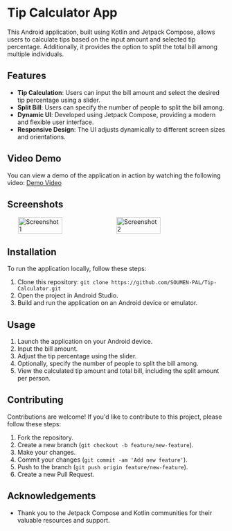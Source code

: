 # Tip Calculator App

This Android application, built using Kotlin and Jetpack Compose, allows users to calculate tips based on the input amount and selected tip percentage. Additionally, it provides the option to split the total bill among multiple individuals.

## Features

- **Tip Calculation**: Users can input the bill amount and select the desired tip percentage using a slider.
- **Split Bill**: Users can specify the number of people to split the bill among.
- **Dynamic UI**: Developed using Jetpack Compose, providing a modern and flexible user interface.
- **Responsive Design**: The UI adjusts dynamically to different screen sizes and orientations.

## Video Demo

You can view a demo of the application in action by watching the following video: [Demo Video](https://github.com/SOUMEN-PAL/Tip-Calculator/assets/112452467/11c6154a-c378-4ea3-af3e-869c6bd420c6)


## Screenshots

<div style="display:flex;justify-content:center;">
    <img src="https://github.com/SOUMEN-PAL/Tip-Calculator/assets/112452467/f3d2b403-61be-4e88-a985-d972f9b0c9b1" alt="Screenshot 1" width="45%">
    <img src="https://github.com/SOUMEN-PAL/Tip-Calculator/assets/112452467/2144d9f4-d4e6-4bb2-933a-07c0539e30dd" alt="Screenshot 2" width="45%">
</div>


## Installation

To run the application locally, follow these steps:

1. Clone this repository: `git clone https://github.com/SOUMEN-PAL/Tip-Calculator.git`
2. Open the project in Android Studio.
3. Build and run the application on an Android device or emulator.

## Usage

1. Launch the application on your Android device.
2. Input the bill amount.
3. Adjust the tip percentage using the slider.
4. Optionally, specify the number of people to split the bill among.
5. View the calculated tip amount and total bill, including the split amount per person.

## Contributing

Contributions are welcome! If you'd like to contribute to this project, please follow these steps:

1. Fork the repository.
2. Create a new branch (`git checkout -b feature/new-feature`).
3. Make your changes.
4. Commit your changes (`git commit -am 'Add new feature'`).
5. Push to the branch (`git push origin feature/new-feature`).
6. Create a new Pull Request.



## Acknowledgements

- Thank you to the Jetpack Compose and Kotlin communities for their valuable resources and support.



